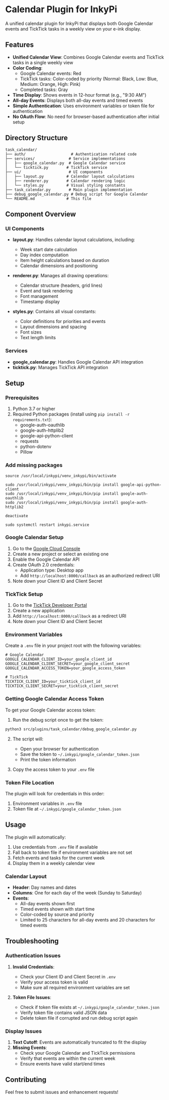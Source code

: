 # Calendar Plugin for InkyPi

A unified calendar plugin for InkyPi that displays both Google Calendar events and TickTick tasks in a weekly view on your e-ink display.

## Features

- **Unified Calendar View**: Combines Google Calendar events and TickTick tasks in a single weekly view
- **Color Coding**:
  - Google Calendar events: Red
  - TickTick tasks: Color-coded by priority (Normal: Black, Low: Blue, Medium: Orange, High: Pink)
  - Completed tasks: Gray
- **Time Display**: Shows events in 12-hour format (e.g., "9:30 AM")
- **All-day Events**: Displays both all-day events and timed events
- **Simple Authentication**: Uses environment variables or token file for authentication
- **No OAuth Flow**: No need for browser-based authentication after initial setup

## Directory Structure

```
task_calendar/
├── auth/                    # Authentication related code
├── services/               # Service implementations
│   ├── google_calendar.py  # Google Calendar service
│   └── ticktick.py        # TickTick service
├── ui/                     # UI components
│   ├── layout.py          # Calendar layout calculations
│   ├── renderer.py        # Calendar rendering logic
│   └── styles.py          # Visual styling constants
├── task_calendar.py        # Main plugin implementation
├── debug_google_calendar.py # Debug script for Google Calendar
└── README.md              # This file
```

## Component Overview

### UI Components
- **layout.py**: Handles calendar layout calculations, including:
  - Week start date calculation
  - Day index computation
  - Item height calculations based on duration
  - Calendar dimensions and positioning

- **renderer.py**: Manages all drawing operations:
  - Calendar structure (headers, grid lines)
  - Event and task rendering
  - Font management
  - Timestamp display

- **styles.py**: Contains all visual constants:
  - Color definitions for priorities and events
  - Layout dimensions and spacing
  - Font sizes
  - Text length limits

### Services
- **google_calendar.py**: Handles Google Calendar API integration
- **ticktick.py**: Manages TickTick API integration

## Setup

### Prerequisites

1. Python 3.7 or higher
2. Required Python packages (install using `pip install -r requirements.txt`):
   - google-auth-oauthlib
   - google-auth-httplib2
   - google-api-python-client
   - requests
   - python-dotenv
   - Pillow

### Add missing packages
```
source /usr/local/inkypi/venv_inkypi/bin/activate
```
```
sudo /usr/local/inkypi/venv_inkypi/bin/pip install google-api-python-client
sudo /usr/local/inkypi/venv_inkypi/bin/pip install google-auth-oauthlib
sudo /usr/local/inkypi/venv_inkypi/bin/pip install google-auth-httplib2
```
```
deactivate
```
```
sudo systemctl restart inkypi.service
```

### Google Calendar Setup

1. Go to the [Google Cloud Console](https://console.cloud.google.com/)
2. Create a new project or select an existing one
3. Enable the Google Calendar API
4. Create OAuth 2.0 credentials:
   - Application type: Desktop app
   - Add `http://localhost:8000/callback` as an authorized redirect URI
5. Note down your Client ID and Client Secret

### TickTick Setup

1. Go to the [TickTick Developer Portal](https://ticktick.com/developer)
2. Create a new application
3. Add `http://localhost:8000/callback` as a redirect URI
4. Note down your Client ID and Client Secret

### Environment Variables

Create a `.env` file in your project root with the following variables:

```env
# Google Calendar
GOOGLE_CALENDAR_CLIENT_ID=your_google_client_id
GOOGLE_CALENDAR_CLIENT_SECRET=your_google_client_secret
GOOGLE_CALENDAR_ACCESS_TOKEN=your_google_access_token

# TickTick
TICKTICK_CLIENT_ID=your_ticktick_client_id
TICKTICK_CLIENT_SECRET=your_ticktick_client_secret
```

### Getting Google Calendar Access Token

To get your Google Calendar access token:

1. Run the debug script once to get the token:
```bash
python3 src/plugins/task_calendar/debug_google_calendar.py
```

2. The script will:
   - Open your browser for authentication
   - Save the token to `~/.inkypi/google_calendar_token.json`
   - Print the token information

3. Copy the access token to your `.env` file

### Token File Location

The plugin will look for credentials in this order:
1. Environment variables in `.env` file
2. Token file at `~/.inkypi/google_calendar_token.json`

## Usage

The plugin will automatically:
1. Use credentials from `.env` file if available
2. Fall back to token file if environment variables are not set
3. Fetch events and tasks for the current week
4. Display them in a weekly calendar view

### Calendar Layout

- **Header**: Day names and dates
- **Columns**: One for each day of the week (Sunday to Saturday)
- **Events**:
  - All-day events shown first
  - Timed events shown with start time
  - Color-coded by source and priority
  - Limited to 25 characters for all-day events and 20 characters for timed events

## Troubleshooting

### Authentication Issues

1. **Invalid Credentials**: 
   - Check your Client ID and Client Secret in `.env`
   - Verify your access token is valid
   - Make sure all required environment variables are set

2. **Token File Issues**:
   - Check if token file exists at `~/.inkypi/google_calendar_token.json`
   - Verify token file contains valid JSON data
   - Delete token file if corrupted and run debug script again

### Display Issues

1. **Text Cutoff**: Events are automatically truncated to fit the display
2. **Missing Events**: 
   - Check your Google Calendar and TickTick permissions
   - Verify that events are within the current week
   - Ensure events have valid start/end times

## Contributing

Feel free to submit issues and enhancement requests! 
